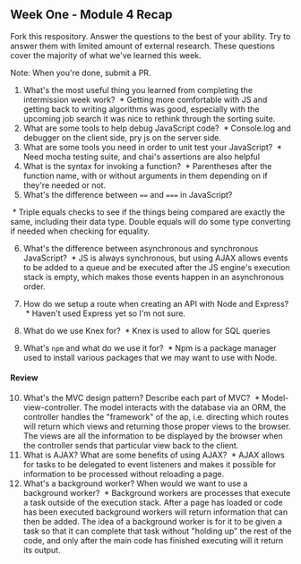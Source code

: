 ## Week One - Module 4 Recap

Fork this respository. Answer the questions to the best of your ability. Try to answer them with limited amount of external research. These questions cover the majority of what we've learned this week. 

Note: When you're done, submit a PR. 

1. What's the most useful thing you learned from completing the intermission week work?
  * Getting more comfortable with JS and getting back to writing algorithms was good, especially with the upcoming job search it was nice to rethink through the sorting suite.
2. What are some tools to help debug JavaScript code?
  * Console.log and debugger on the client side, pry js on the server side.
3. What are some tools you need in order to unit test your JavaScript?
  * Need mocha testing suite, and chai's assertions are also helpful
4. What is the syntax for invoking a function?
  * Parentheses after the function name, with or without arguments in them depending on if they're needed or not.
5. What's the difference between `==` and `===` in JavaScript?

 * Triple equals checks to see if the things being compared are exactly the same, including their data type. Double equals will do some type converting if needed when checking for equality.
 
6. What's the difference between asynchronous and synchronous JavaScript? 
  * JS is always synchronous, but using AJAX allows events to be added to a queue and be executed after the JS engine's execution stack is empty, which makes those events happen in an asynchronous order.
  
7. How do we setup a route when creating an API with Node and Express?
  * Haven't used Express yet so I'm not sure.
  
8. What do we use Knex for?
  * Knex is used to allow for SQL queries
9. What's `npm` and what do we use it for?
  * Npm is a package manager used to install various packages that we may want to use with Node.

#### Review  
10. What's the MVC design pattern? Describe each part of MVC?
  * Model-view-controller. The model interacts with the database via an ORM, the controller handles the "framework" of the ap, i.e. directing which routes will return which views and returning those proper views to the browser. The views are all the information to be displayed by the browser when the controller sends that particular view back to the client.
11. What is AJAX? What are some benefits of using AJAX?
  * AJAX allows for tasks to be delegated to event listeners and makes it possible for information to be processed without reloading a page.
12. What's a background worker? When would we want to use a background worker?
  * Background workers are processes that execute a task outside of the execution stack. After a page has loaded or code has been executed background workers will return information that can then be added. The idea of a background worker is for it to be given a task so that it can complete that task without "holding up" the rest of the code, and only after the main code has finished executing will it return its output.
